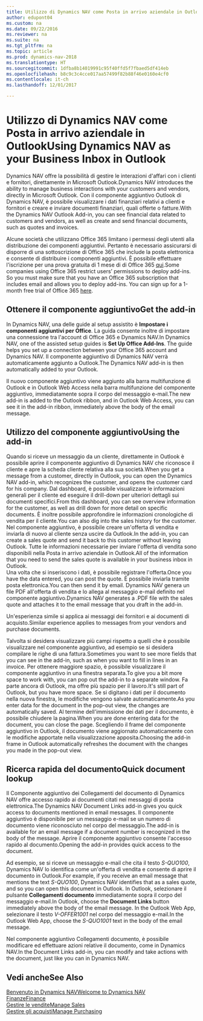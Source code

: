 ```yaml
---
title: Utilizzo di Dynamics NAV come Posta in arrivo aziendale in Outlook
author: edupont04
ms.custom: na
ms.date: 09/22/2016
ms.reviewer: na
ms.suite: na
ms.tgt_pltfrm: na
ms.topic: article
ms.prod: dynamics-nav-2018
ms.translationtype: HT
ms.sourcegitcommit: 1dfba8b14019991c95f40ffd5f7fbaed5df414eb
ms.openlocfilehash: b8c9c3c4cce017aa57499f82b88f46e0160e4cf0
ms.contentlocale: it-ch
ms.lasthandoff: 12/01/2017

---
```


# <a name="using-dynamics-nav-as-your-business-inbox-in-outlook"></a><span data-ttu-id="48e49-102">Utilizzo di Dynamics NAV come Posta in arrivo aziendale in Outlook</span><span class="sxs-lookup"><span data-stu-id="48e49-102">Using Dynamics NAV as your Business Inbox in Outlook</span></span>
<span data-ttu-id="48e49-103">Dynamics NAV offre la possibilità di gestire le interazioni d'affari con i clienti e fornitori, direttamente in Microsoft Outlook.</span><span class="sxs-lookup"><span data-stu-id="48e49-103">Dynamics NAV introduces the ability to manage business interactions with your customers and vendors, directly in Microsoft Outlook.</span></span> <span data-ttu-id="48e49-104">Con il componente aggiuntivo Outlook di Dynamics NAV, è possibile visualizzare i dati finanziari relativi a clienti e fornitori e creare e inviare documenti finanziari, quali offerte o fatture.</span><span class="sxs-lookup"><span data-stu-id="48e49-104">With the Dynamics NAV Outlook Add-in, you can see financial data related to customers and vendors, as well as create and send financial documents, such as quotes and invoices.</span></span>  

<span data-ttu-id="48e49-105">Alcune società che utilizzano Office 365 limitano i permessi degli utenti alla distribuzione dei componenti aggiuntivi. Pertanto è necessario assicurarsi di disporre di una sottoscrizione di Office 365 che include la posta elettronica e consente di distribuire i componenti aggiuntivi. È possibile effettuare l'iscrizione per una prova gratuita di 1 mese di di Office 365 [qui](https://products.office.com/try).</span><span class="sxs-lookup"><span data-stu-id="48e49-105">Some companies using Office 365 restrict users’ permissions to deploy add-ins. So you must make sure that you have an Office 365 subscription that includes email and allows you to deploy add-ins. You can sign up for a 1-month free trial of Office 365 [here](https://products.office.com/try).</span></span>  

## <a name="get-the-add-in"></a><span data-ttu-id="48e49-106">Ottenere il componente aggiuntivo</span><span class="sxs-lookup"><span data-stu-id="48e49-106">Get the add-in</span></span>
<span data-ttu-id="48e49-107">In Dynamics NAV, una delle guide al setup assistito è **Impostare i componenti aggiuntivi per Office**. La guida consente inoltre di impostare una connessione tra l'account di Office 365 e Dynamics NAV.</span><span class="sxs-lookup"><span data-stu-id="48e49-107">In Dynamics NAV, one of the assisted setup guides is **Set Up Office Add-Ins**. The guide helps you  set up a connection between your Office 365 account and Dynamics NAV.</span></span> <span data-ttu-id="48e49-108">Il componente aggiuntivo di Dynamics NAV verrà automaticamente aggiunto a Outlook.</span><span class="sxs-lookup"><span data-stu-id="48e49-108">The Dynamics NAV add-in is then automatically added to your Outlook.</span></span>  

<span data-ttu-id="48e49-109">Il nuovo componente aggiuntivo viene aggiunto alla barra multifunzione di Outlook e in Outlook Web Access nella barra multifunzione del componente aggiuntivo, immediatamente sopra il corpo del messaggio e-mail.</span><span class="sxs-lookup"><span data-stu-id="48e49-109">The new add-in is added to the Outlook ribbon, and in Outlook Web Access, you can see it in the add-in ribbon, immediately above the body of the email message.</span></span>  

## <a name="using-the-add-in"></a><span data-ttu-id="48e49-110">Utilizzo del componente aggiuntivo</span><span class="sxs-lookup"><span data-stu-id="48e49-110">Using the add-in</span></span>
<span data-ttu-id="48e49-111">Quando si riceve un messaggio da un cliente, direttamente in Outlook è possibile aprire il componente aggiuntivo di Dynamics NAV che riconosce il cliente e apre la scheda cliente relativa alla sua società.</span><span class="sxs-lookup"><span data-stu-id="48e49-111">When you get a message from a customer, directly in Outlook, you can open the Dynamics NAV add-in, which recognizes the customer, and opens the customer card for his company.</span></span> <span data-ttu-id="48e49-112">Dal dashboard, è possibile visualizzare le informazioni generali per il cliente ed eseguire il drill-down per ulteriori dettagli sui documenti specifici.</span><span class="sxs-lookup"><span data-stu-id="48e49-112">From this dashboard, you can see overview information for the customer, as well as drill down for more detail on specific documents.</span></span> <span data-ttu-id="48e49-113">È inoltre possibile approfondire le informazioni cronologiche di vendita per il cliente.</span><span class="sxs-lookup"><span data-stu-id="48e49-113">You can also dig into the sales history for the customer.</span></span>
<span data-ttu-id="48e49-114">Nel componente aggiuntivo, è possibile creare un'offerta di vendita e inviarla di nuovo al cliente senza uscire da Outlook.</span><span class="sxs-lookup"><span data-stu-id="48e49-114">In the add-in, you can create a sales quote and send it back to this customer without leaving Outlook.</span></span> <span data-ttu-id="48e49-115">Tutte le informazioni necessarie per inviare l'offerta di vendita sono disponibili nella Posta in arrivo aziendale in Outlook.</span><span class="sxs-lookup"><span data-stu-id="48e49-115">All of the information that you need to send the sales quote is available in your business inbox in Outlook.</span></span>  
<span data-ttu-id="48e49-116">Una volta che si inseriscono i dati, è possibile registrare l'offerta.</span><span class="sxs-lookup"><span data-stu-id="48e49-116">Once you have the data entered, you can post the quote.</span></span> <span data-ttu-id="48e49-117">È possibile inviarla tramite posta elettronica.</span><span class="sxs-lookup"><span data-stu-id="48e49-117">You can then send it by email.</span></span> <span data-ttu-id="48e49-118">Dynamics NAV genera un file PDF all'offerta di vendita e lo allega al messaggio e-mail definito nel componente aggiuntivo.</span><span class="sxs-lookup"><span data-stu-id="48e49-118">Dynamics NAV generates a .PDF file with the sales quote and attaches it to the email message that you draft in the add-in.</span></span>  

<span data-ttu-id="48e49-119">Un'esperienza simile si applica ai messaggi dei fornitori e ai documenti di acquisto.</span><span class="sxs-lookup"><span data-stu-id="48e49-119">Similar experience applies to messages from your vendors and purchase documents.</span></span>  

<span data-ttu-id="48e49-120">Talvolta si desidera visualizzare più campi rispetto a quelli che è possibile visualizzare nel componente aggiuntivo, ad esempio se si desidera compilare le righe di una fattura.</span><span class="sxs-lookup"><span data-stu-id="48e49-120">Sometimes you want to see more fields that you can see in the add-in, such as when you want to fill in lines in an invoice.</span></span> <span data-ttu-id="48e49-121">Per ottenere maggiore spazio, è possibile visualizzare il componente aggiuntivo in una finestra separata.</span><span class="sxs-lookup"><span data-stu-id="48e49-121">To give you a bit more space to work with, you can pop out the add-in to a separate window.</span></span> <span data-ttu-id="48e49-122">Fa parte ancora di Outlook, ma offre più spazio per il lavoro.</span><span class="sxs-lookup"><span data-stu-id="48e49-122">It's still part of Outlook, but you have more space.</span></span> <span data-ttu-id="48e49-123">Se si digitano i dati per il documento nella nuova finestra, le modifiche vengono salvate automaticamente.</span><span class="sxs-lookup"><span data-stu-id="48e49-123">As you enter data for the document in the pop-out view, the changes are automatically saved.</span></span> <span data-ttu-id="48e49-124">Al termine dell'immissione dei dati per il documento, è possibile chiudere la pagina.</span><span class="sxs-lookup"><span data-stu-id="48e49-124">When you are done entering data for the document, you can close the page.</span></span> <span data-ttu-id="48e49-125">Scegliendo il frame del componente aggiuntivo in Outlook, il documento viene aggiornato automaticamente con le modifiche apportate nella visualizzazione apposita.</span><span class="sxs-lookup"><span data-stu-id="48e49-125">Choosing the add-in frame in Outlook automatically refreshes the document with the changes you made in the pop-out view.</span></span>  

## <a name="quick-document-lookup"></a><span data-ttu-id="48e49-126">Ricerca rapida del documento</span><span class="sxs-lookup"><span data-stu-id="48e49-126">Quick document lookup</span></span>
<span data-ttu-id="48e49-127">Il Componente aggiuntivo dei Collegamenti del documento di Dynamics NAV offre accesso rapido ai documenti citati nei messaggi di posta elettronica.</span><span class="sxs-lookup"><span data-stu-id="48e49-127">The Dynamics NAV Document Links add-in gives you quick access to documents mentioned in email messages.</span></span> <span data-ttu-id="48e49-128">Il componente aggiuntivo è disponibile per un messaggio e-mail se un numero di documento viene riconosciuto nel corpo del messaggio.</span><span class="sxs-lookup"><span data-stu-id="48e49-128">The add-in is available for an email message if a document number is recognized in the body of the message.</span></span> <span data-ttu-id="48e49-129">Aprire il componente aggiuntivo consente l'accesso rapido al documento.</span><span class="sxs-lookup"><span data-stu-id="48e49-129">Opening the add-in provides quick access to the document.</span></span>  

<span data-ttu-id="48e49-130">Ad esempio, se si riceve un messaggio e-mail che cita il testo *S-QUO100*, Dynamics NAV lo identifica come un'offerta di vendita e consente di aprire il documento in Outlook.</span><span class="sxs-lookup"><span data-stu-id="48e49-130">For example, if you receive an email message that mentions the text *S-QUO100*, Dynamics NAV identifies that as a sales quote, and so you can open this document in Outlook.</span></span> <span data-ttu-id="48e49-131">In Outlook, selezionare il pulsante **Collegamenti documento** immediatamente sopra il corpo del messaggio e-mail.</span><span class="sxs-lookup"><span data-stu-id="48e49-131">In Outlook, choose the **Document Links** button immediately above the body of the email message.</span></span> <span data-ttu-id="48e49-132">In the Outlook Web App, selezionare il testo *V-OFFER1001* nel corpo del messaggio e-mail.</span><span class="sxs-lookup"><span data-stu-id="48e49-132">In the Outlook Web App, choose the *S-QUO1001* text in the body of the email message.</span></span>  

<span data-ttu-id="48e49-133">Nel componente aggiuntivo Collegamenti documento, è possibile modificare ed effettuare azioni relative il documento, come in Dynamics NAV.</span><span class="sxs-lookup"><span data-stu-id="48e49-133">In the Document Links add-in, you can modify and take actions with the document, just like you can in Dynamics NAV.</span></span>

## <a name="see-also"></a><span data-ttu-id="48e49-134">Vedi anche</span><span class="sxs-lookup"><span data-stu-id="48e49-134">See Also</span></span>
[<span data-ttu-id="48e49-135">Benvenuto in Dynamics NAV</span><span class="sxs-lookup"><span data-stu-id="48e49-135">Welcome to Dynamics NAV</span></span>](across-get-started.md)  
[<span data-ttu-id="48e49-136">Finanze</span><span class="sxs-lookup"><span data-stu-id="48e49-136">Finance</span></span>](finance.md)  
[<span data-ttu-id="48e49-137">Gestire le vendite</span><span class="sxs-lookup"><span data-stu-id="48e49-137">Manage Sales</span></span>](sales-manage-sales.md)  
[<span data-ttu-id="48e49-138">Gestire gli acquisti</span><span class="sxs-lookup"><span data-stu-id="48e49-138">Manage Purchasing</span></span>](purchasing-manage-purchasing.md)  

